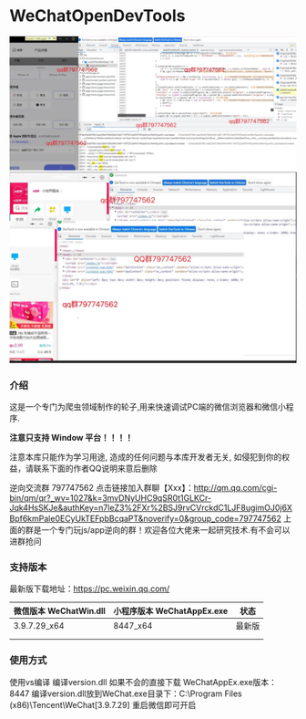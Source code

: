# WeChatOpenDevTools
![小程序](./png/2.jpg)
![小程序](./png/1.jpg)
### 介绍

这是一个专门为爬虫领域制作的轮子,用来快速调试PC端的微信浏览器和微信小程序.

**注意只支持 Window 平台！！！！**

注意本库只能作为学习用途, 造成的任何问题与本库开发者无关, 如侵犯到你的权益，请联系下面的作者QQ说明来意后删除

逆向交流群 797747562
点击链接加入群聊【Xxx】：http://qm.qq.com/cgi-bin/qm/qr?_wv=1027&k=3mvDNyUHC9qSR0t1GLKCr-Jqk4HsSKJe&authKey=n7leZ3%2FXr%2BSJ9rvCVrckdC1LJF8ugimOJ0j6XBpf6kmPale0ECyUkTEFpbBcqaPT&noverify=0&group_code=797747562
上面的群是一个专门玩js/app逆向的群！欢迎各位大佬来一起研究技术.有不会可以进群抢问


### 支持版本
最新版下载地址：https://pc.weixin.qq.com/

| 微信版本 WeChatWin.dll | 小程序版本  WeChatAppEx.exe | 状态   |
| ---------------------- | --------------------------- | ------ |
| 3.9.7.29_x64           | 8447_x64                    | 最新版 |
|                        |                             |        |
|                        |                             |        |

### 使用方式
使用vs编译 编译version.dll 如果不会的直接下载
WeChatAppEx.exe版本：8447
编译version.dll放到WeChat.exe目录下：C:\Program Files (x86)\Tencent\WeChat\[3.9.7.29]
重启微信即可开启


